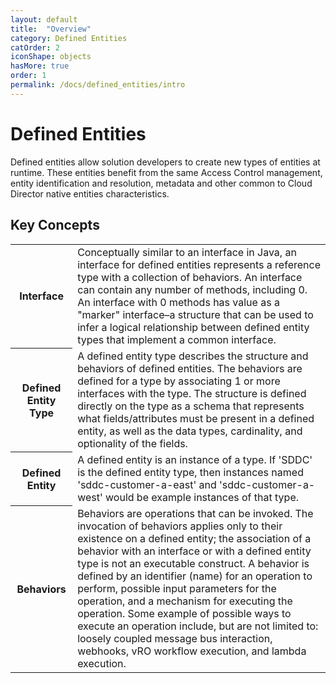 ```yaml
---
layout: default
title:  "Overview"
category: Defined Entities
catOrder: 2
iconShape: objects
hasMore: true
order: 1
permalink: /docs/defined_entities/intro
---
```

# Defined Entities

Defined entities allow solution developers to create new types of entities at runtime. These entities benefit from the same Access Control management, entity identification and resolution, metadata and other common to Cloud Director native entities characteristics.

## Key Concepts
<table class="concept-table">
  <tr>
    <th class="concept-header-column">Interface</th>
    <td>Conceptually similar to an interface in Java, an interface for defined entities represents a reference type with a collection of behaviors. An interface can contain any number of methods, including 0. An interface with 0 methods has value as a "marker" interface–a structure that can be used to infer a logical relationship between defined entity types that implement a common interface.</td>
  </tr>
  <tr >
    <th class="concept-header-column">Defined Entity Type</th>
    <td>A defined entity type describes the structure and behaviors of defined entities. The behaviors are defined for a type by associating 1 or more interfaces with the type. The structure is defined directly on the type as a schema that represents what fields/attributes must be present in a defined entity, as well as the data types, cardinality, and optionality of the fields.</td>
  </tr>
  <tr >
    <th class="concept-header-column">Defined Entity</th>
    <td> A defined entity is an instance of a type. If 'SDDC' is the defined entity type, then instances named 'sddc-customer-a-east' and 'sddc-customer-a-west' would be example instances of that type.</td>
  </tr>
  <tr >
    <th class="concept-header-column">Behaviors</th>
    <td> Behaviors are operations that can be invoked. The invocation of behaviors applies only to their existence on a defined entity; the association of a behavior with an interface or with a defined entity type is not an executable construct.
A behavior is defined by an identifier (name) for an operation to perform, possible input parameters for the operation, and a mechanism for executing the operation. Some example of possible ways to execute an operation include, but are not limited to: loosely coupled message bus interaction, webhooks, vRO workflow execution, and lambda execution. </td>
  </tr>
</table>
